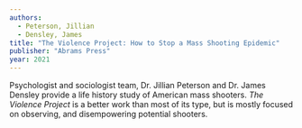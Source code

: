 ```yaml
---
authors:
  - Peterson, Jillian
  - Densley, James
title: "The Violence Project: How to Stop a Mass Shooting Epidemic"
publisher: "Abrams Press"
year: 2021
---
```


Psychologist and sociologist team, Dr. Jillian Peterson and Dr. James
Densley provide a life history study of American mass shooters.  *The
Violence Project* is a better work than most of its type, but is
mostly focused on observing, and disempowering potential shooters.
